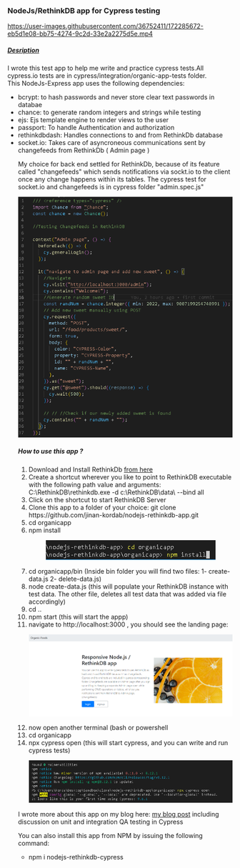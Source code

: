 <h3>NodeJs/RethinkDB app for Cypress testing</h3>




https://user-images.githubusercontent.com/36752411/172285672-eb5d1e08-bb75-4274-9c2d-33e2a2275d5e.mp4


<h5><u>Desription</u></h5>


I wrote this test app to help me write and practice cypress tests.All cypress.io tests are in cypress/integration/organic-app-tests folder.<br>
This NodeJs-Express app uses the
following dependencies:<br>
<ul>
  <li>
bcrypt: to hash passwords and never store clear text passwords in databae
  </li>
  <li>
chance: to generate random integers and strings while testing
  </li>
  <li>
ejs: Ejs template engine to render views to the user
  </li>
  <li>
passport: To handle Authentication and authorization
  </li>
  <li>
rethinkdbdash: Handles connections to and from RethinkDb database
  </li>
  <li>
socket.io: Takes care of asyncroneous communications sent by changefeeds from RethinkDb ( Admin page )
  </li>
  
  <p>
    My choice for back end settled for RethinkDb, because of its feature called "changefeeds" which sends notifications via sockt.io to the client once any change 
    happens within its tables. The cypress test for socket.io and changefeeds is in cypress folder "admin.spec.js"
  </p>
<p align="center">
  <img src="/organicapp/public/images/changefeed.png" alt="changefeed"/>
</p>
  
  <h5>How to use this app ?</h5>
  <p>
   <ol>
     <li>Download and Install RethinkDb <a href="https://rethinkdb.com/docs/install/windows/">from here</a></li>
     <li>Create a shortcut wherever you like to point to RethinkDB executable with the following path value and arguments:  C:\RethinkDB\rethinkdb.exe -d c:\RethinkDB\data\  --bind all</li>
     <li>Click on the shortcut to start RethinkDB Server</li> 
     <li>Clone this app to a folder of your choice:  git clone  https://github.com/jinan-kordab/nodejs-rethinkdb-app.git </li>
     <li>cd organicapp</li>
     <li>npm install</>
         <p align="center">
  <img src="/organicapp/public/images/cd_npm.png" alt="cdnpm"/>
</p>
     <li>cd organicapp/bin (Inside bin folder you will find two files:  1- create-data.js   2- delete-data.js)</li>
     <li>node create-data.js (this will populate your RethinkDB instance with test data. The other file, deletes all test data that was added via file accordingly)</li>
     <li>cd ..</li>
  <li>npm start  (this will start the appp)</li>
  <li>navigate to http://localhost:3000 , you should see the landing page: </li>
  <p align="center">
  <img src="/organicapp/public/images/l.png" alt="landing"/>
</p>
  <li>now open another terminal (bash or powershell</li>
  <li>cd organicapp</li>
  <li>npx cypress open  (this will start cypress, and you can write and run cypress tests)</li>
  <p align="center">
  <img src="/organicapp/public/images/cypress_open.png" alt="cypress"/>
</p>
  </ol>
  </p>
<p> I wrote more about this app on my 
blog here: <a href = "https://thoughtsonprogramming.wordpress.com/">my blog post</a> including 
discussion on unit and integration QA testing in Cypress</p>
  </p>
  
  <p>
  You can also install this app from NPM by issuing the following command:
  <ul>
  <li>
  npm i nodejs-rethinkdb-cypress
  </li>
  </ul>
  </p>
  
